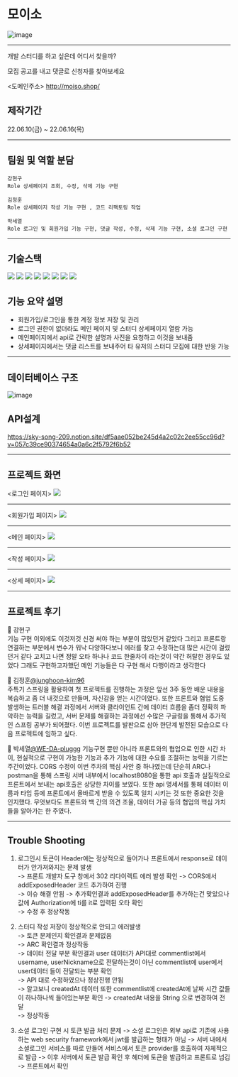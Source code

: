 # 모이소
![image](https://user-images.githubusercontent.com/79959576/173993336-ea3ea555-ca65-483a-a44a-d54246540ba4.png)

---
개발 스터디를 하고 싶은데 어디서 찾을까?

모집 공고를 내고 댓글로 신청자를 찾아보세요

<도메인주소>
http://moiso.shop/

## 제작기간 
22.06.10(금) ~ 22.06.16(목)

---
## 팀원 및 역할 분담
```
강현구
Role 상세페이지 조회, 수정, 삭제 기능 구현 
```
```
김정훈
Role 상세페이지 작성 기능 구현 , 코드 리팩토링 작업
```
```
박세열
Role 로그인 및 회원가입 기능 구현, 댓글 작성, 수정, 삭제 기능 구현, 소셜 로그인 구현
```

---
## 기술스택

<img src="https://img.shields.io/badge/java-007396?style=for-the-badge&logo=java&logoColor=white"> <img src="https://img.shields.io/badge/spring-6DB33F?style=for-the-badge&logo=spring&logoColor=white">
<img src="https://img.shields.io/badge/springboot-6DB33F?style=for-the-badge&logo=springboot&logoColor=white">
<img src="https://img.shields.io/badge/amazonaws-232F3E?style=for-the-badge&logo=amazonaws&logoColor=white">
<img src="https://img.shields.io/badge/gradle-02303A?style=for-the-badge&logo=gradle&logoColor=white">
<img src="https://img.shields.io/badge/git-F05032?style=for-the-badge&logo=git&logoColor=white">
<img src="https://img.shields.io/badge/apache tomcat-F8DC75?style=for-the-badge&logo=apachetomcat&logoColor=white">
<img src="https://img.shields.io/badge/mysql-4479A1?style=for-the-badge&logo=mysql&logoColor=white">


## 기능 요약 설명
* 회원가입/로그인을 통한 계정 정보 저장 및 관리
* 로그인 권한이 없더라도 메인 페이지 및 스터디 상세페이지 열람 가능
* 메인페이지에서 api로 간략한 설명과 사진을 요청하고 이것을 보내줌
* 상세페이지에서는 댓글 리스트를 보내주어 타 유저의 스터디 모집에 대한 반응 가능

---
## 데이터베이스 구조

![image](https://user-images.githubusercontent.com/79959576/173970297-05580a99-8b55-4441-91b6-5fb97cb830b0.png)

## API설계 
https://sky-song-209.notion.site/df5aae052be245d4a2c02c2ee55cc96d?v=057c39ce90374654a0a6c2f5792f6b52

---
## 프로젝트 화면
<로그인 페이지>
![](https://user-images.githubusercontent.com/105117965/174049537-7b509dc0-bed4-4bdf-b2fc-480dd2092dc5.png)

---
<회원가입 페이지>
![](https://user-images.githubusercontent.com/105117965/174049890-834a0af3-dd5d-4147-8224-1a85fc7d2ee5.png)

---
<메인 페이지>
![](https://user-images.githubusercontent.com/105117965/174049987-25178225-0e11-4eda-a8c9-1efc6e609e41.png)

---
<작성 페이지>
![](https://user-images.githubusercontent.com/105117965/174050090-eeb9fd26-7748-413f-b199-fa1548f2e675.png)

---
<상세 페이지>
![](https://user-images.githubusercontent.com/105117965/174050150-8917163d-359d-44bc-979b-0bd424ada5a8.png)

---
## 프로젝트 후기

🙋 강현구    
기능 구현 이외에도 이것저것 신경 써야 하는 부분이 많았던거 같았다 그리고 프론트랑 연결하는 부분에서 변수가 워낙 다양하다보니 에러를 찾고 수정하는대 많은 시간이 걸렸던거 같다 고치고 나면 정말 오타 하나나 코드 한줄차이 라는것이 약간 허탈한 경우도 있었다 그래도 구현하고자했던 메인 기능들은 다 구현 해서 다행이라고 생각한다

🙋 김정훈[@junghoon-kim96](https://github.com/junghoon-kim96)        
주특기 스프링을 활용하여 첫 프로젝트를 진행하는 과정은 앞선 3주 동안 배운 내용을 복습하고 좀 더 내것으로 만들며, 자신감을 얻는 시간이였다. 또한 프론트와 협업 도중 발생하는 트러블 해결 과정에서 서버와 클라이언트 간에 데이터 흐름을 좀더 정확히 파악하는 능력을 길렀고, 서버 문제를 해결하는 과정에선 수많은 구글링을 통해서 추가적인 스프링 공부가 되어졌다. 이번 프로젝트를 발판으로 삼아 한단계 발전된 모습으로 다음 프로젝트에 임하고 싶다.

🙋 박세열[@WE-DA-pluggg](https://github.com/WE-DA-pluggg)
기능구현 뿐만 아니라 프론트와의 협업으로 인한 시간 차이, 현실적으로 구현이 가능한 기능과 추가 기능에 대한 수요를 조절하는 능력을 기르는 주간이었다. CORS 수정이 이번 주차의 핵심 사안 중 하나였는데 단순히 ARC나 postman을 통해 스프링 서버 내부에서 localhost8080을 통한 api 호출과 실질적으로 프론트에서 보내는 api호출은 상당한 차이를 보였다. 또한 api 명세서를 통해 데이터 이름과 타입 등에 프론트에서 올바르게 받을 수 있도록 일치 시키는 것 또한 중요한 것을 인지했다. 무엇보다도 프론트와 백 간의 의견 조율, 데이터 가공 등의 협업의 핵심 가치들을 알아가는 한 주였다. 


---
## Trouble Shooting

1. 로그인시 토큰이 Header에는 정상적으로 들어가나 프론트에서 response로 데이터가 안가져와지는 문제 발생   
 -> 프론트 개발자 도구 창에서 302 리다이렉트 에러 발생 확인
 -> CORS에서 addExposedHeader 코드 추가하여 진행    
 -> 이슈 해결 안됨 -> 추가확인결과 addExposedHeader를 추가하는건 맞았으나 값에 Authorization에 ti를 it로 입력된 오타 확인    
 -> 수정 후 정상작동    
   
2. 스터디 작성 저장이 정상적으로 안되고 에러발생    
-> 토큰 문제인지 확인결과 문제없음    
-> ARC 확인결과 정상작동    
-> 데이터 전달 부분 확인결과 user 데이터가 API대로 commentlist에서 username, userNickname으로 전달하는것이 아닌 commentlist에 user에서 user데이터 들이 전달되는 부분 확인     
-> API 대로 수정하였으나 정상진행 안됨   
-> 알고보니 createdAt 데이터 또한 commentlist에 createdAt에 날짜 시간 값들이 하나하나씩 들어있는부분 확인 -> createdAt 내용을 String 으로 변경하여 전달    
-> 정상작동   

2. 소셜 로그인 구현 시 토큰 발급 처리 문제
-> 소셜 로그인은 외부 api로 기존에 사용하는 web security framework에서 jwt를 발급하는 형태가 아님
-> 서버 내에서 소셜로그인 서비스를 따로 만들어 서비스에서 토큰 provider를 호출하여 자체적으로 발급
-> 이후 서버에서 토큰 발급 확인 후 헤더에 토큰을 발급하고 프론트로 넘김
-> 프론트에서 확인
